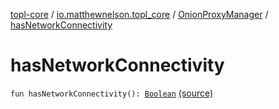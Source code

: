 [topl-core](../../index.md) / [io.matthewnelson.topl_core](../index.md) / [OnionProxyManager](index.md) / [hasNetworkConnectivity](./has-network-connectivity.md)

# hasNetworkConnectivity

`fun hasNetworkConnectivity(): `[`Boolean`](https://kotlinlang.org/api/latest/jvm/stdlib/kotlin/-boolean/index.html) [(source)](https://github.com/05nelsonm/TorOnionProxyLibrary-Android/blob/master/topl-core/src/main/java/io/matthewnelson/topl_core/OnionProxyManager.kt#L425)